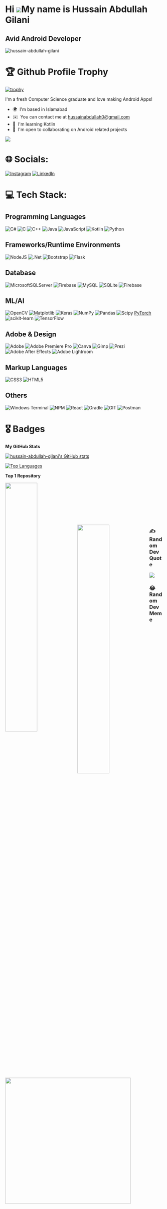 Hi ![](https://user-images.githubusercontent.com/18350557/176309783-0785949b-9127-417c-8b55-ab5a4333674e.gif)My name is Hussain Abdullah Gilani
===============================================================================================================================================

Avid Android Developer
----------------------
<p align="left"> <img src="https://komarev.com/ghpvc/?username=hussain-abdullah-gilani&label=Profile%20views&color=0e75b6&style=flat" alt="hussain-abdullah-gilani" /> </p>

# 🏆 Github Profile Trophy
[![trophy](https://github-profile-trophy.vercel.app/?username=hussain-abdullah-gilani&title=Commits,Experience,Repositories)](https://github.com/ryo-ma/github-profile-trophy)

I'm a fresh Computer Science graduate and love making Android Apps!

*   🌍  I'm based in Islamabad
*   ✉️  You can contact me at [hussainabdullah0@gmail.com](mailto:hussainabdullah0@gmail.com)
*   🧠  I'm learning Kotlin
*   🤝  I'm open to collaborating on Android related projects

  <a href="https://www.github.com/hussain-abdullah-gilani" target="_blank" rel="noreferrer"><img
                  src="https://img.shields.io/github/followers/hussain-abdullah-gilani?logo=github&style=for-the-badge&color=0891b2&labelColor=1c1917" /></a>

# 🌐 Socials:
[![Instagram](https://img.shields.io/badge/Instagram-%23E4405F.svg?logo=Instagram&logoColor=white)](https://instagram.com/abdullahgilani._.00) [![LinkedIn](https://img.shields.io/badge/LinkedIn-%230077B5.svg?logo=linkedin&logoColor=white)](https://linkedin.com/in/hussain-abdullah-gilani)    


# 💻 Tech Stack:

## Programming Languages  
![C#](https://img.shields.io/badge/c%23-%23239120.svg?style=for-the-badge&logo=c-sharp&logoColor=white) ![C](https://img.shields.io/badge/c-%2300599C.svg?style=for-the-badge&logo=c&logoColor=white) ![C++](https://img.shields.io/badge/c++-%2300599C.svg?style=for-the-badge&logo=c%2B%2B&logoColor=white) ![Java](https://img.shields.io/badge/java-%23ED8B00.svg?style=for-the-badge&logo=openjdk&logoColor=white) ![JavaScript](https://img.shields.io/badge/javascript-%23323330.svg?style=for-the-badge&logo=javascript&logoColor=%23F7DF1E) ![Kotlin](https://img.shields.io/badge/kotlin-%237F52FF.svg?style=for-the-badge&logo=kotlin&logoColor=white) ![Python](https://img.shields.io/badge/python-3670A0?style=for-the-badge&logo=python&logoColor=ffdd54) 

## Frameworks/Runtime Environments

![NodeJS](https://img.shields.io/badge/node.js-6DA55F?style=for-the-badge&logo=node.js&logoColor=white) ![.Net](https://img.shields.io/badge/.NET-5C2D91?style=for-the-badge&logo=.net&logoColor=white) ![Bootstrap](https://img.shields.io/badge/bootstrap-%238511FA.svg?style=for-the-badge&logo=bootstrap&logoColor=white) ![Flask](https://img.shields.io/badge/flask-%23000.svg?style=for-the-badge&logo=flask&logoColor=white) 

## Database
![MicrosoftSQLServer](https://img.shields.io/badge/Microsoft%20SQL%20Server-CC2927?style=for-the-badge&logo=microsoft%20sql%20server&logoColor=white) ![Firebase](https://img.shields.io/badge/firebase-%23039BE5.svg?style=for-the-badge&logo=firebase) ![MySQL](https://img.shields.io/badge/mysql-%2300000f.svg?style=for-the-badge&logo=mysql&logoColor=white) ![SQLite](https://img.shields.io/badge/sqlite-%2307405e.svg?style=for-the-badge&logo=sqlite&logoColor=white) ![Firebase](https://img.shields.io/badge/Firebase-039BE5?style=for-the-badge&logo=Firebase&logoColor=white) 

## ML/AI
![OpenCV](https://img.shields.io/badge/opencv-%23white.svg?style=for-the-badge&logo=opencv&logoColor=white) ![Matplotlib](https://img.shields.io/badge/Matplotlib-%23ffffff.svg?style=for-the-badge&logo=Matplotlib&logoColor=black) ![Keras](https://img.shields.io/badge/Keras-%23D00000.svg?style=for-the-badge&logo=Keras&logoColor=white) ![NumPy](https://img.shields.io/badge/numpy-%23013243.svg?style=for-the-badge&logo=numpy&logoColor=white) ![Pandas](https://img.shields.io/badge/pandas-%23150458.svg?style=for-the-badge&logo=pandas&logoColor=white) ![Scipy](https://img.shields.io/badge/SciPy-%230C55A5.svg?style=for-the-badge&logo=scipy&logoColor=%white) [PyTorch](https://img.shields.io/badge/PyTorch-%23EE4C2C.svg?style=for-the-badge&logo=PyTorch&logoColor=white) ![scikit-learn](https://img.shields.io/badge/scikit--learn-%23F7931E.svg?style=for-the-badge&logo=scikit-learn&logoColor=white) ![TensorFlow](https://img.shields.io/badge/TensorFlow-%23FF6F00.svg?style=for-the-badge&logo=TensorFlow&logoColor=white) 

## Adobe & Design
![Adobe](https://img.shields.io/badge/adobe-%23FF0000.svg?style=for-the-badge&logo=adobe&logoColor=white) ![Adobe Premiere Pro](https://img.shields.io/badge/Adobe%20Premiere%20Pro-9999FF.svg?style=for-the-badge&logo=Adobe%20Premiere%20Pro&logoColor=white) ![Canva](https://img.shields.io/badge/Canva-%2300C4CC.svg?style=for-the-badge&logo=Canva&logoColor=white) ![Gimp](https://img.shields.io/badge/Gimp-657D8B?style=for-the-badge&logo=gimp&logoColor=FFFFFF) ![Prezi](https://img.shields.io/badge/Prezi-%23000000.svg?style=for-the-badge&logo=Prezi&logoColor=white) ![Adobe After Effects](https://img.shields.io/badge/Adobe%20After%20Effects-9999FF.svg?style=for-the-badge&logo=Adobe%20After%20Effects&logoColor=white) ![Adobe Lightroom](https://img.shields.io/badge/Adobe%20Lightroom-31A8FF.svg?style=for-the-badge&logo=Adobe%20Lightroom&logoColor=white) 

## Markup Languages
![CSS3](https://img.shields.io/badge/css3-%231572B6.svg?style=for-the-badge&logo=css3&logoColor=white) ![HTML5](https://img.shields.io/badge/html5-%23E34F26.svg?style=for-the-badge&logo=html5&logoColor=white)
 
## Others
![Windows Terminal](https://img.shields.io/badge/Windows%20Terminal-%234D4D4D.svg?style=for-the-badge&logo=windows-terminal&logoColor=white)
![NPM](https://img.shields.io/badge/NPM-%23CB3837.svg?style=for-the-badge&logo=npm&logoColor=white) ![React](https://img.shields.io/badge/react-%2320232a.svg?style=for-the-badge&logo=react&logoColor=%2361DAFB) ![Gradle](https://img.shields.io/badge/Gradle-02303A.svg?style=for-the-badge&logo=Gradle&logoColor=white)  ![GIT](https://img.shields.io/badge/Git-fc6d26?style=for-the-badge&logo=git&logoColor=white) ![Postman](https://img.shields.io/badge/Postman-FF6C37?style=for-the-badge&logo=postman&logoColor=white)
                       
# 🎖️ Badges

<b>My GitHub Stats</b>

<a href="http://www.github.com/hussain-abdullah-gilani"><img src="https://github-readme-stats.vercel.app/api?username=hussain-abdullah-gilani&show_icons=true&hide=&count_private=true&title_color=0891b2&text_color=ffffff&icon_color=0891b2&bg_color=1c1917&hide_border=true&show_icons=true" alt="hussain-abdullah-gilani's GitHub stats" /></a>

<a href="https://github.com/hussain-abdullah-gilani" align="left"><img src="https://github-readme-stats.vercel.app/api/top-langs/?username=hussain-abdullah-gilani&langs_count=10&title_color=0891b2&text_color=ffffff&icon_color=0891b2&bg_color=1c1917&hide_border=true&locale=en&custom_title=Top%20%Languages" alt="Top Languages" /></a>

<b>Top 1 Repository</b>
<div width="100%" align="center"><a href="https://github.com/hussain-abdullah-gilani/id-card-data-extraction-android" align="left"><img align="left" width="45%" src="https://github-readme-stats.vercel.app/api/pin/?username=hussain-abdullah-gilani&repo=id-card-data-extraction-android&title_color=0891b2&text_color=ffffff&icon_color=0891b2&bg_color=1c1917&hide_border=true&locale=en" /></a></div>

<br /><br /><br /><br /><br /><br /><br />

<div width="100%" align="center"><a href="https://github.com/Hussain-Abdullah-Gilani/Healthcare-management-system" align="left"><img align="left" width="45%" src="https://github-readme-stats.vercel.app/api/pin/?username=hussain-abdullah-gilani&repo=Healthcare-management-system&title_color=0891b2&text_color=ffffff&icon_color=0891b2&bg_color=1c1917&hide_border=true&locale=en" /></a></div>



### ✍️ Random Dev Quote
![](https://quotes-github-readme.vercel.app/api?type=horizontal&theme=radical)

### 😂 Random Dev Meme
<img src='https://randommeme-five.vercel.app/' style="height: 400px;"/>





